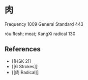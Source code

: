 # 肉
Frequency 1009
General Standard 443

ròu
flesh; meat; KangXi radical 130

## References
- [[HSK 2]]
- [[6 Strokes]]
- [[肉 Radical]]